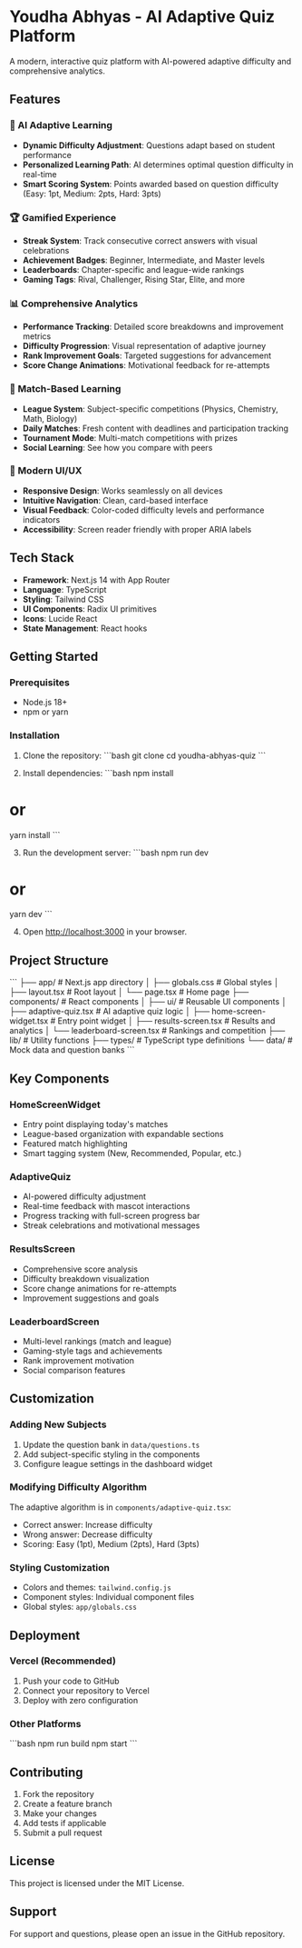 # Youdha Abhyas - AI Adaptive Quiz Platform

A modern, interactive quiz platform with AI-powered adaptive difficulty and comprehensive analytics.

## Features

### 🧠 AI Adaptive Learning
- **Dynamic Difficulty Adjustment**: Questions adapt based on student performance
- **Personalized Learning Path**: AI determines optimal question difficulty in real-time
- **Smart Scoring System**: Points awarded based on question difficulty (Easy: 1pt, Medium: 2pts, Hard: 3pts)

### 🏆 Gamified Experience
- **Streak System**: Track consecutive correct answers with visual celebrations
- **Achievement Badges**: Beginner, Intermediate, and Master levels
- **Leaderboards**: Chapter-specific and league-wide rankings
- **Gaming Tags**: Rival, Challenger, Rising Star, Elite, and more

### 📊 Comprehensive Analytics
- **Performance Tracking**: Detailed score breakdowns and improvement metrics
- **Difficulty Progression**: Visual representation of adaptive journey
- **Rank Improvement Goals**: Targeted suggestions for advancement
- **Score Change Animations**: Motivational feedback for re-attempts

### 🎯 Match-Based Learning
- **League System**: Subject-specific competitions (Physics, Chemistry, Math, Biology)
- **Daily Matches**: Fresh content with deadlines and participation tracking
- **Tournament Mode**: Multi-match competitions with prizes
- **Social Learning**: See how you compare with peers

### 🎨 Modern UI/UX
- **Responsive Design**: Works seamlessly on all devices
- **Intuitive Navigation**: Clean, card-based interface
- **Visual Feedback**: Color-coded difficulty levels and performance indicators
- **Accessibility**: Screen reader friendly with proper ARIA labels

## Tech Stack

- **Framework**: Next.js 14 with App Router
- **Language**: TypeScript
- **Styling**: Tailwind CSS
- **UI Components**: Radix UI primitives
- **Icons**: Lucide React
- **State Management**: React hooks

## Getting Started

### Prerequisites
- Node.js 18+ 
- npm or yarn

### Installation

1. Clone the repository:
\`\`\`bash
git clone <repository-url>
cd youdha-abhyas-quiz
\`\`\`

2. Install dependencies:
\`\`\`bash
npm install
# or
yarn install
\`\`\`

3. Run the development server:
\`\`\`bash
npm run dev
# or
yarn dev
\`\`\`

4. Open [http://localhost:3000](http://localhost:3000) in your browser.

## Project Structure

\`\`\`
├── app/                    # Next.js app directory
│   ├── globals.css        # Global styles
│   ├── layout.tsx         # Root layout
│   └── page.tsx           # Home page
├── components/            # React components
│   ├── ui/               # Reusable UI components
│   ├── adaptive-quiz.tsx # AI adaptive quiz logic
│   ├── home-screen-widget.tsx # Entry point widget
│   ├── results-screen.tsx # Results and analytics
│   └── leaderboard-screen.tsx # Rankings and competition
├── lib/                  # Utility functions
├── types/                # TypeScript type definitions
└── data/                 # Mock data and question banks
\`\`\`

## Key Components

### HomeScreenWidget
- Entry point displaying today's matches
- League-based organization with expandable sections
- Featured match highlighting
- Smart tagging system (New, Recommended, Popular, etc.)

### AdaptiveQuiz
- AI-powered difficulty adjustment
- Real-time feedback with mascot interactions
- Progress tracking with full-screen progress bar
- Streak celebrations and motivational messages

### ResultsScreen
- Comprehensive score analysis
- Difficulty breakdown visualization
- Score change animations for re-attempts
- Improvement suggestions and goals

### LeaderboardScreen
- Multi-level rankings (match and league)
- Gaming-style tags and achievements
- Rank improvement motivation
- Social comparison features

## Customization

### Adding New Subjects
1. Update the question bank in `data/questions.ts`
2. Add subject-specific styling in the components
3. Configure league settings in the dashboard widget

### Modifying Difficulty Algorithm
The adaptive algorithm is in `components/adaptive-quiz.tsx`:
- Correct answer: Increase difficulty
- Wrong answer: Decrease difficulty
- Scoring: Easy (1pt), Medium (2pts), Hard (3pts)

### Styling Customization
- Colors and themes: `tailwind.config.js`
- Component styles: Individual component files
- Global styles: `app/globals.css`

## Deployment

### Vercel (Recommended)
1. Push your code to GitHub
2. Connect your repository to Vercel
3. Deploy with zero configuration

### Other Platforms
\`\`\`bash
npm run build
npm start
\`\`\`

## Contributing

1. Fork the repository
2. Create a feature branch
3. Make your changes
4. Add tests if applicable
5. Submit a pull request

## License

This project is licensed under the MIT License.

## Support

For support and questions, please open an issue in the GitHub repository.
